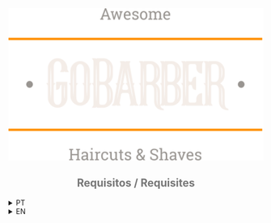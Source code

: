 <div align="center">
<img src="./logo.svg" height="300" />
<h2 style="color:#777">Requisitos / Requisites</h2>
</div>
<details><summary>PT</summary>
<p>

## Recuperação de senha

**Requisitos Funcionais**

- O usuário deve poder recuperar sua senha informando seu email
- O usuário deve receber um email com instruções de recuperação de senha
- O usuário deve poder resetar sua senha

**Requisitos Não Funcionais**

- Utilizar o mailtrap pra testar o envio de emails em ambiente de desenvolvimento
- Utilizar o Amazon SES para envios em produção
- O envio de emails deve acontecer em segundo plano

**Regras de Negócio**

- O link enviado por email para resetar a senha deve expirar em 2h
- O usuário precisa confirmar a nova senha ao resetar sua senha

## Atualização do perfil

**Requisitos Funcionais**

- O usuário deve poder atualizar seu nome, email e senha

**Regras de Negócio**

- O usuário não pode alterar seu email para um email já utilizado
- Para atualizar sua senha, o usuário deve informar a senha antiga
- Para atualizar sua senha, o usuário precisa confirmar a nova senha


## Painel do prestador


**Requisitos Funcionais**

- O usuário deve poder listar seus agendamentos de um dia específico
- O prestador deve receber uma notificação sempre que houver um novo agendamento
- O prestador deve poder visualizar as notificações não lidas

**Requisitos Não Funcionais**

- Os agendamentos do prestador do dia devem ser armazenadas em cache
- As notificações do prestador devem ser armazenadas no MongoDB
- As notificações do prestador devem ser enviadas em tempo real utilizando Socket.io

**Regras de Negócio**

- A notificação deve ter um status de lida ou não-lida para que o prestador possa controlar

## Agendamento de serviços

**Requisitos Funcionais**

- O usuário deve poder listar todos os prestadores de serviço cadastrados
- O usuário deve poder listar os dias de um mês com pelo menos um horário disponível de um prestador
- O usuário deve poder listar horários disponíveis em um dia específico de um prestador
- O usuário deve poder realizar um novo agendamento com um prestador

**Requisitos Não Funcionais**

- A listagem de prestadores deve ser armazenada em cache

**Regras de Negócio**

- Cada agendamento deve durar 1h exatamente
- Os agendamentos devem estar disponíveis entre 8h às 18h (Primeiro às 8h, último às 17h)
- O usuário não pode agendar em um horário já ocupado
- O usuário não pode agendar em um horário que já passou
- O usuário não pode agendar serviços consigo mesmo

</p>
</details>


<details><summary>EN</summary>
<p>

# To-Do

</p>
</details>
